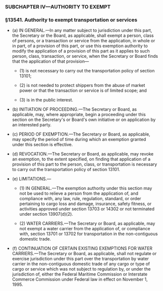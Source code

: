 ### SUBCHAPTER IV—AUTHORITY TO EXEMPT

### §13541. Authority to exempt transportation or services
* (a) IN GENERAL.—In any matter subject to jurisdiction under this part, the Secretary or the Board, as applicable, shall exempt a person, class of persons, or a transaction or service from the application, in whole or in part, of a provision of this part, or use this exemption authority to modify the application of a provision of this part as it applies to such person, class, transaction, or service, when the Secretary or Board finds that the application of that provision—

  * (1) is not necessary to carry out the transportation policy of section 13101;

  * (2) is not needed to protect shippers from the abuse of market power or that the transaction or service is of limited scope; and

  * (3) is in the public interest.


* (b) INITIATION OF PROCEEDING.—The Secretary or Board, as applicable, may, where appropriate, begin a proceeding under this section on the Secretary's or Board's own initiative or on application by an interested party.

* (c) PERIOD OF EXEMPTION.—The Secretary or Board, as applicable, may specify the period of time during which an exemption granted under this section is effective.

* (d) REVOCATION.—The Secretary or Board, as applicable, may revoke an exemption, to the extent specified, on finding that application of a provision of this part to the person, class, or transportation is necessary to carry out the transportation policy of section 13101.

* (e) LIMITATIONS.—

  * (1) IN GENERAL.—The exemption authority under this section may not be used to relieve a person from the application of, and compliance with, any law, rule, regulation, standard, or order pertaining to cargo loss and damage, insurance, safety fitness, or activities approved under section 13703 or 14302 or not terminated under section 13907(d)(2).

  * (2) WATER CARRIERS.—The Secretary or Board, as applicable, may not exempt a water carrier from the application of, or compliance with, section 13701 or 13702 for transportation in the non-contiguous domestic trade.


* (f) CONTINUATION OF CERTAIN EXISTING EXEMPTIONS FOR WATER CARRIERS.—The Secretary or Board, as applicable, shall not regulate or exercise jurisdiction under this part over the transportation by water carrier in the non-contiguous domestic trade of any cargo or type of cargo or service which was not subject to regulation by, or under the jurisdiction of, either the Federal Maritime Commission or Interstate Commerce Commission under Federal law in effect on November 1, 1995.